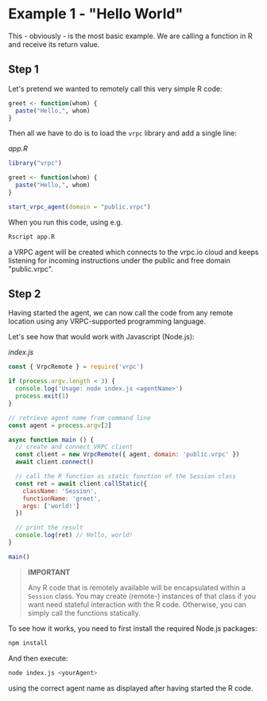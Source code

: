 # Example 1 - "Hello World"

This - obviously - is the most basic example. We are calling a function in R
and receive its return value.

## Step 1

Let's pretend we wanted to remotely call this very simple R code:

```R
greet <- function(whom) {
  paste("Hello,", whom)
}
```

Then all we have to do is to load the `vrpc` library and add a single line:


*app.R*

```R
library("vrpc")

greet <- function(whom) {
  paste("Hello,", whom)
}

start_vrpc_agent(domain = "public.vrpc")
```

When you run this code, using e.g.

```bash
Rscript app.R
```

a VRPC agent will be created which connects to the vrpc.io cloud and
keeps listening for incoming instructions under the public and free domain
"public.vrpc".

## Step 2

Having started the agent, we can now call the code from any remote location
using any VRPC-supported programming language.

Let's see how that would work with Javascript (Node.js):

*index.js*

```js
const { VrpcRemote } = require('vrpc')

if (process.argv.length < 3) {
  console.log('Usage: node index.js <agentName>')
  process.exit(1)
}

// retrieve agent name from command line
const agent = process.argv[2]

async function main () {
  // create and connect VRPC client
  const client = new VrpcRemote({ agent, domain: 'public.vrpc' })
  await client.connect()

  // call the R function as static function of the Session class
  const ret = await client.callStatic({
    className: 'Session',
    functionName: 'greet',
    args: ['world!']
  })

  // print the result
  console.log(ret) // Hello, world!
}

main()
```

> **IMPORTANT**
>
> Any R code that is remotely available will be encapsulated within a `Session`
> class. You may create (remote-) instances of that class if you want need
> stateful interaction with the R code. Otherwise, you can simply call the
> functions statically.

To see how it works, you need to first install the required Node.js packages:

```bash
npm install
```

And then execute:


```bash
node index.js <yourAgent>
```

using the correct agent name as displayed after having started the R code.
